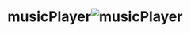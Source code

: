 # musicPlayer![musicPlayer](https://user-images.githubusercontent.com/96155936/204153639-2937ed42-e4bd-46da-a01e-b370a535a27a.PNG)
